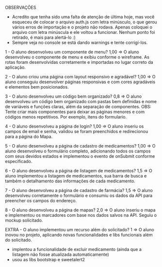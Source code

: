 OBSERVAÇÕES
- Acredito que tenha sido uma falta de atenção de última hoje, mas você esqueceu de colocar o arquivo auth.js com letra minúsculo, o que gerou vários erros de importação e o projeto não rodava. Apenas coloquei o arquivo com letra minúscula e ele voltou a funcionar. Nenhum ponto foi retirado, é mais para alertá-lo :)
- Sempre veja no console se está dando warnings e tente corrigí-los.

1 - O aluno desenvolveu um componente de menu?
1,00 => O aluno desenvolveu o componente de menu e exibiu conforme o wireframe. As rotas foram desenvolvidas corretamente e importadas no lugar correto da aplicação.

2 - O aluno criou uma página com layout responsivo e agradável?
1,00 => O aluno conseguiu desenvolver páginas  responsivas e com cores agradáveis e elementos bem posicionados.

3 - O aluno desenvolveu um código bem organizado?
0,8 => O aluno desenvolveu um código bem organizado com pastas bem definidas e nome de variáveis e funções claras, além da separação de componentes.
OBS: Tente criar mais componentes para deixar as páginas menores e com códigos menos repetitivos. Por exemplo, itens do formulario.

4 - O aluno desenvolveu a página de login?
1,00 => O aluno inseriu os campos de email e senha, validou se foram preenchidos e redirecionou para a página do Mapa.

5 - O aluno desenvolveu a página de cadastro de medicamentos?
1,00 => O aluno desenvolveu o formulário completo, adicionando todos os campos com seus devidos estados e implementou o evento de onSubmit conforme especificado.

6 - O aluno desenvolveu a página de listagem de medicamentos?
1,5 => O aluno implementou a listagem de medicamentos, sua barra de busca e também o detalhamento das informações de cada medicamento.

7 - O aluno desenvolveu a página de cadastro de farmácia?
1,5 => O aluno desenvolveu corretamente o formulário e consumiu os dados da API para preencher os campos do endereço.

8 - O aluno desenvolveu a página de mapas? 
2,0 => O aluno inseriu o mapa e implementou os marcadores com base nos dados salvos na API. Seguiu o mockup solicitado.

EXTRA - O aluno implementou um recurso além do solicitado?
1 => O aluno inovou no projeto, aplicando novas funcionalidades e libs funcionais além do solicitado.
- implentou a funcionalidade de excluir medicamento (ainda que a listagem não fosse atualizada automaticamente)
- usou as libs bootstrap e sweetalert2
